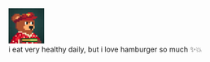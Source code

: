 <img src="./image/fastfood_t80_looking.gif" alt="fastfood teddy" width="70">
<br>
i eat very healthy daily, but i love hamburger so much ✨💥